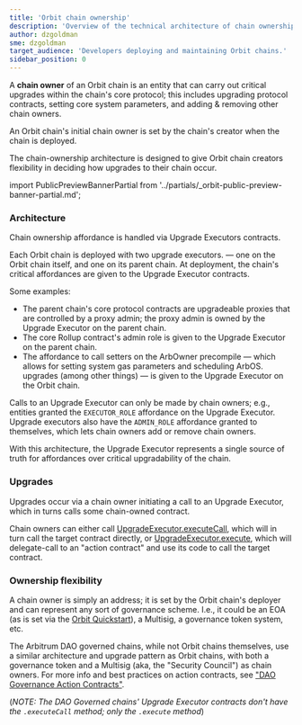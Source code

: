 ```yaml
---
title: 'Orbit chain ownership'
description: 'Overview of the technical architecture of chain ownership affordances on Orbit chains.'
author: dzgoldman
sme: dzgoldman
target_audience: 'Developers deploying and maintaining Orbit chains.'
sidebar_position: 0
---
```


A **chain owner** of an <a data-quicklook-from='arbitrum-orbit'>Orbit</a> chain is an entity that can carry out critical upgrades within the chain's core protocol; this includes upgrading protocol contracts, setting core system parameters, and adding & removing other chain owners.

An Orbit chain's initial chain owner is set by the chain's creator when the chain is deployed.

The chain-ownership architecture is designed to give Orbit chain creators flexibility in deciding how upgrades to their chain occur.

import PublicPreviewBannerPartial from '../partials/_orbit-public-preview-banner-partial.md';

<PublicPreviewBannerPartial />

### Architecture

Chain ownership affordance is handled via <a data-quicklook-from='upgrade-executor'>Upgrade Executors</a> contracts.

Each Orbit chain is deployed with two upgrade executors. — one on the Orbit chain itself, and one on its <a data-quicklook-from='parent-chain'>parent chain.</a> At deployment, the chain's critical affordances are given to the Upgrade Executor contracts.

Some examples:

- The parent chain's core protocol contracts are upgradeable proxies that are controlled by a proxy admin; the proxy admin is owned by the Upgrade Executor on the parent chain.
- The core Rollup contract's admin role is given to the Upgrade Executor on the parent chain.
- The affordance to call setters on the ArbOwner precompile — which allows for setting system gas parameters and scheduling   <a data-quicklook-from='arbos'>ArbOS.</a> upgrades (among other things) — is given to the Upgrade Executor on the Orbit chain.

Calls to an Upgrade Executor can only be made by chain owners; e.g., entities granted the `EXECUTOR_ROLE` affordance on the Upgrade Executor. Upgrade executors also have the `ADMIN_ROLE` affordance granted to themselves, which lets chain owners add or remove chain owners.

With this architecture, the Upgrade Executor represents a single source of truth for affordances over critical upgradability of the chain.

### Upgrades

Upgrades occur via a chain owner initiating a call to an Upgrade Executor, which in turns calls some chain-owned contract.

Chain owners can either call [UpgradeExecutor.executeCall](https://github.com/OffchainLabs/upgrade-executor/blob/a8d3020c2771d164ebd323b1d99249049fe749f9/src/UpgradeExecutor.sol#L73), which will in turn call the target contract directly, or [UpgradeExecutor.execute](https://github.com/OffchainLabs/upgrade-executor/blob/a8d3020c2771d164ebd323b1d99249049fe749f9/src/UpgradeExecutor.sol#L57), which will delegate-call to an "action contract" and use its code to call the target contract.

### Ownership flexibility

A chain owner is simply an address; it is set by the Orbit chain's deployer and can represent any sort of governance scheme. I.e., it could be an EOA (as is set via the [Orbit Quickstart](../orbit-quickstart.md)), a Multisig, a governance token system, etc.

The Arbitrum DAO governed chains, while not Orbit chains themselves, use a similar architecture and upgrade pattern as Orbit chains, with both a governance token and a Multisig (aka, the "Security Council") as chain owners. For more info and best practices on action contracts, see ["DAO Governance Action Contracts"](https://github.com/ArbitrumFoundation/governance/blob/main/src/gov-action-contracts/README.md).

(_NOTE: The DAO Governed chains' Upgrade Executor contracts don't have the `.executeCall` method; only the `.execute` method_)
